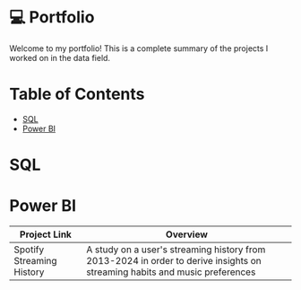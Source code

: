 # 💻 Portfolio
Welcome to my portfolio! This is a complete summary of the projects I worked on in the data field.

# Table of Contents
- [SQL](#sql) 
- [Power BI](#power-bi)
# SQL
# Power BI
|Project Link|Overview|
|------------|--------|
|Spotify Streaming History|A study on a user's streaming history from 2013-2024 in order to derive insights on streaming habits and music preferences|
